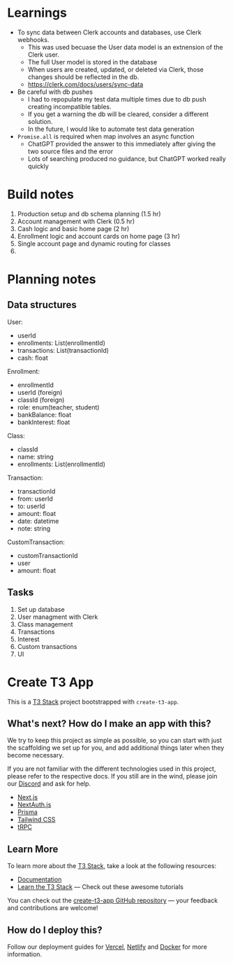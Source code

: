 # Learnings
- To sync data between Clerk accounts and databases, use Clerk webhooks. 
  - This was used becuase the User data model is an extnension of the Clerk user. 
  - The full User model is stored in the database
  - When users are created, updated, or deleted via Clerk, those changes should be reflected in the db. 
  - https://clerk.com/docs/users/sync-data 
- Be careful with db pushes
  - I had to repopulate my test data multiple times due to db push creating incompatible tables. 
  - If you get a warning the db will be cleared, consider a different solution. 
  - In the future, I would like to automate test data generation
- `Promise.all` is required when map involves an async function
  - ChatGPT provided the answer to this immediately after giving the two source files and the error
  - Lots of searching produced no guidance, but ChatGPT worked really quickly

# Build notes
1. Production setup and db schema planning (1.5 hr)
1. Account management with Clerk (0.5 hr)
1. Cash logic and basic home page (2 hr)
1. Enrollment logic and account cards on home page (3 hr)
1. Single account page and dynamic routing for classes 
1. 


# Planning notes
## Data structures  
User: 
  - userId 
  - enrollments: List(enrollmentId)
  - transactions: List(transactionId)
  - cash: float

Enrollment: 
  - enrollmentId
  - userId (foreign)
  - classId (foreign)
  - role: enum(teacher, student)
  - bankBalance: float
  - bankInterest: float

Class: 
  - classId
  - name: string
  - enrollments: List(enrollmentId)

Transaction: 
  - transactionId
  - from: userId  
  - to: userId
  - amount: float
  - date: datetime
  - note: string

CustomTransaction: 
  - customTransactionId
  - user
  - amount: float

## Tasks
1. Set up database 
1. User managment with Clerk
1. Class management
1. Transactions
1. Interest
1. Custom transactions
1. UI


# Create T3 App

This is a [T3 Stack](https://create.t3.gg/) project bootstrapped with `create-t3-app`.

## What's next? How do I make an app with this?

We try to keep this project as simple as possible, so you can start with just the scaffolding we set up for you, and add additional things later when they become necessary.

If you are not familiar with the different technologies used in this project, please refer to the respective docs. If you still are in the wind, please join our [Discord](https://t3.gg/discord) and ask for help.

- [Next.js](https://nextjs.org)
- [NextAuth.js](https://next-auth.js.org)
- [Prisma](https://prisma.io)
- [Tailwind CSS](https://tailwindcss.com)
- [tRPC](https://trpc.io)

## Learn More

To learn more about the [T3 Stack](https://create.t3.gg/), take a look at the following resources:

- [Documentation](https://create.t3.gg/)
- [Learn the T3 Stack](https://create.t3.gg/en/faq#what-learning-resources-are-currently-available) — Check out these awesome tutorials

You can check out the [create-t3-app GitHub repository](https://github.com/t3-oss/create-t3-app) — your feedback and contributions are welcome!

## How do I deploy this?

Follow our deployment guides for [Vercel](https://create.t3.gg/en/deployment/vercel), [Netlify](https://create.t3.gg/en/deployment/netlify) and [Docker](https://create.t3.gg/en/deployment/docker) for more information.
